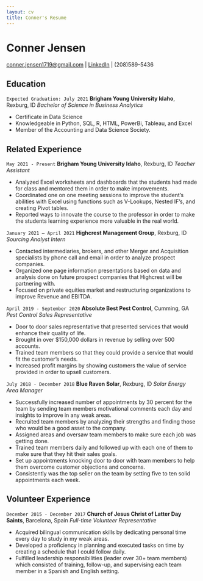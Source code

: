 ```yaml
---
layout: cv
title: Conner's Resume
---
```

# Conner Jensen

<div id="webaddress">
<a href="conner.jensen1719@gmail.com ">conner.jensen1719@gmail.com</a>
| <a href="www.linkedin.com/in/connerj1719">LinkedIn</a>
| <a>(208)589-5436</a>
</div>

<!-- https://www.monique.tech/the-art-of-markdown -->

## Education

`Expected Graduation: July 2021`
__Brigham Young University Idaho__, Rexburg, ID
*Bachelor of Science in Business Analytics*

- Certificate in Data Science
- Knowledgeable in Python, SQL, R, HTML, PowerBi, Tableau, and Excel
- Member of the Accounting and Data Science Society.

## Related Experience

`May 2021 - Present`
__Brigham Young University Idaho__, Rexburg, ID
*Teacher Assistant*
- Analyzed Excel worksheets and dashboards that the students had made for class and mentored them in order to make improvements.
- Coordinated one on one meeting sessions to improve the student’s abilities with Excel using functions such as V-Lookups, Nested IF’s, and creating Pivot tables.
- Reported ways to innovate the course to the professor in order to make the students learning experience more valuable in the real world.


`January 2021 – April 2021`
__Highcrest Management Group__, Rexburg, ID
*Sourcing Analyst Intern*

- Contacted intermediaries, brokers, and other Merger and Acquisition specialists by phone call and email in order to analyze prospect companies. 
- Organized one page information presentations based on data and analysis done on future prospect companies that Highcrest will be partnering with.
- Focused on private equities market and restructuring organizations to improve Revenue and EBITDA.


`April 2019 - September 2020`
__Absolute Best Pest Control__, Cumming, GA
*Pest Control Sales Representative*

- Door to door sales representative that presented services that would enhance their quality of life.
- Brought in over $150,000 dollars in revenue by selling over 500 accounts.
- Trained team members so that they could provide a service that would fit the customer’s needs.
- Increased profit margins by showing customers the value of service provided in order to upsell customers.


`July 2018 - December 2018`
__Blue Raven Solar__, Rexburg, ID
*Solar Energy Area Manager*

- Successfully increased number of appointments by 30 percent for the team by sending team members motivational comments each day and insights to improve in any weak areas. 
- Recruited team members by analyzing their strengths and finding those who would be a good asset to the company.
- Assigned areas and oversaw team members to make sure each job was getting done.
- Trained team members daily and followed up with each one of them to make sure that they hit their sales goals.
- Set up appointments knocking door to door with team members to help them overcome customer objections and concerns.
- Consistently was the top seller on the team by setting five to ten solid appointments each week.


## Volunteer Experience

`December 2015 - December 2017`
__Church of Jesus Christ of Latter Day Saints__, Barcelona, Spain
*Full-time Volunteer Representative*

- Acquired bilingual communication skills by dedicating personal time every day to study in my weak areas.
- Developed a proficiency in planning and executed tasks on time by creating a schedule that I could follow daily.
- Fulfilled leadership responsibilities (leader over 30+ team members) which consisted of training, follow-up, and supervising each team member in a Spanish and English setting.	  






<!-- ### Footer

Last updated: May 2013 -->


